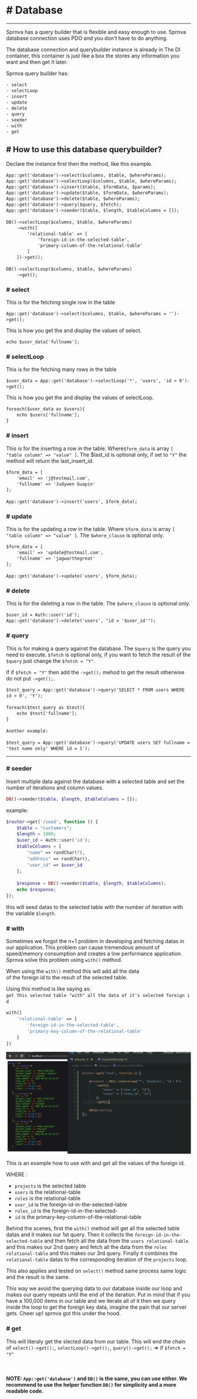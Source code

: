 # # Database
---
Sprnva has a query builder that is flexible and easy enough to use.
Sprnva database connection uses PDO and you don't have to do anything.

The database connection and querybuilder instance is already in The DI container, this container is just like a box the stores any information you want and then get it later.

Sprnva query builder has:

```
- select
- selectLoop
- insert
- update
- delete
- query
- seeder
- with
- get
```

## # How to use this database querybuilder? 
Declare the instance first then the method, like this example.

```
App::get('database')->select($columns, $table, $whereParams);
App::get('database')->selectLoop($columns, $table, $whereParams);
App::get('database')->insert($table, $formData, $params);
App::get('database')->update($table, $formData, $whereParams);
App::get('database')->delete($table, $whereParams);
App::get('database')->query($query, $fetch);
App::get('database')->seeder($table, $length, $tableColumns = []);

DB()->selectLoop($columns, $table, $whereParams)
    ->with([
        'relational-table' => [
            'foreign-id-in-the-selected-table',
            'primary-column-of-the-relational-table'
        ]
    ])->get();

DB()->selectLoop($columns, $table, $whereParams)
    ->get();
```

### # select
This is for the fetching single row in the table
```
App::get('database')->select($columns, $table, $whereParams = '')->get();
```

This is how you get the and display the values of select.
```
echo $user_data['fullname'];
```

### # selectLoop
This is for the fetching many rows in the table
```
$user_data = App::get('database')->selectLoop('*', 'users', 'id > 0')->get();
```

This is how you get the and display the values of selectLoop.
```
foreach($user_data as $users){
    echo $users['fullname'];
}
```

### # insert
This is for the inserting a row in the table. Where`$form_data` is array `[ "table column" => "value" ]`. The $last_id is optional only, if set to `"Y"` the method will return the last_insert_id.
```
$form_data = [
    'email' => 'j@testmail.com',
    'fullname' => 'Judywen Guapin'
];

App::get('database')->insert('users', $form_data);
```

### # update
This is for the updating a row in the table. Where `$form_data` is array `[ "table column" => "value" ]`. The `$where_clause` is optional only.
```
$form_data = [
    'email' => 'update@testmail.com',
    'fullname' => 'jagwarthegreat'
];

App::get('database')->update('users', $form_data);
```

### # delete
This is for the deleting a row in the table. The `$where_clause` is optional only.
```
$user_id = Auth::user('id');
App::get('database')->delete('users', "id = '$user_id'");
```

### # query
This is for making a query against the database. The `$query` is the query you need to execute. `$fetch` is optional only, if you want to fetch the result of the `$query` just change the `$fetch = "Y"`.

If if `$fetch = "Y"` then add the `->get();` mehod to get the result otherwise do not put `->get();`.
```
$test_query = App::get('database')->query('SELECT * FROM users WHERE id > 0', 'Y');

foreach($test_query as $test){
    echo $test['fullname'];
}

Another example:

$test_query = App::get('database')->query('UPDATE users SET fullname = 'test name only' WHERE id = 1');
```
---
### # seeder
Insert multiple data against the database with a selected table and set the number of iterations and column values.
```php
DB()->seeder($table, $length, $tableColumns = []);
```
example:
```php
$router->get('/seed', function () {
    $table = "customers";
    $length = 1000;
    $user_id = Auth::user('id');
    $tableColumns = [
        "name" => randChar(7),
        "address" => randChar(),
        "user_id" => $user_id
    ];

    $response = DB()->seeder($table, $length, $tableColumns);
    echo $response;
});
```
this will seed datas to the selected table with the number of iteration with the variable `$length`.

### # with
Sometimes we forgot the n+1 problem in developing and fetching datas in our application. This problem can cause tremendous amount of speed/memory consumption and creates a low performance application. Sprnva solve this problem using `with()` method.

When using the `with()` method this will add all the data of the foreign id to the result of the selected table.

Using this method is like saying as:  `get this selected table "with" all the data of it's selected foreign id`
```php
with([
    'relational-table' => [
        'foreign-id-in-the-selected-table',
        'primary-key-column-of-the-relational-table'
    ]
])
```

![alt text](public/storage/images/with-method.png)

This is an example how to use with and get all the values of the foreign id. 

WHERE : 
- `projects` is the selected table
- `users` is the relational-table
- `roles` is the relational-table
- `user_id` is the foreign-id-in-the-selected-table
- `roles_id` is the foreign-id-in-the-selected-
- `id` is the primary-key-column-of-the-relational-table

Behind the scenes, first the `with()` method will get all the selected table datas and it makes our 1st query. Then it collects the `foreign-id-in-the-selected-table` and then fetch all the data from the `users relational-table` and this makes our 2nd query and fetch all the data from the `roles relational-table` and this makes our 3rd query. Finally it combines the `relational-table` datas to the corresponding iteration of the `projects` loop.

This also applies and tested on `select()` method same process same logic and the result is the same.

This way we avoid the querying data to our database inside our loop and makes our query repeats until the end of the iteration. Put in mind that if you have a 100,000 items in our table and we iterate all of it then we query inside the loop to get the foreign key data, imagine the pain that our server gets. Cheer up! sprnva got this under the hood.

### # get
This will literaly get the slected data from our table. This will end the chain of `select()->get();`, `selectLoop()->get();`, `query()->get();` => if `$fetch = "Y"`

<br>

#### NOTE: `App::get('database')` and `DB()` is the same, you can use either. We recommend to use the helper function `DB()` for simplicity and a more readable code.
